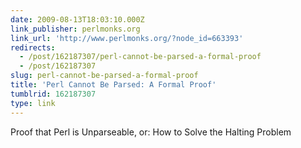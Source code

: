 ```yaml
---
date: 2009-08-13T18:03:10.000Z
link_publisher: perlmonks.org
link_url: 'http://www.perlmonks.org/?node_id=663393'
redirects:
  - /post/162187307/perl-cannot-be-parsed-a-formal-proof
  - /post/162187307
slug: perl-cannot-be-parsed-a-formal-proof
title: 'Perl Cannot Be Parsed: A Formal Proof'
tumblrid: 162187307
type: link
---
```

<p>Proof that Perl is Unparseable, or: How to Solve the Halting Problem</p>
